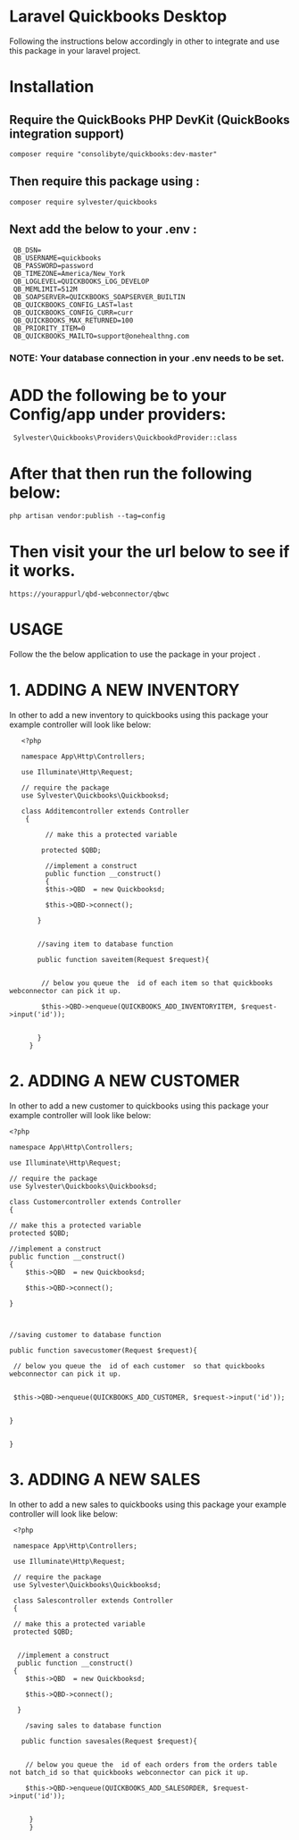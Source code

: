 # Laravel  Quickbooks Desktop 


Following the instructions below accordingly in other  to integrate and use this package in your laravel project.


# Installation

   ## Require the QuickBooks PHP DevKit (QuickBooks integration support)

    composer require "consolibyte/quickbooks:dev-master"

  ## Then require this package using :

    composer require sylvester/quickbooks

## Next add the below to your .env :

     QB_DSN=
     QB_USERNAME=quickbooks
     QB_PASSWORD=password
     QB_TIMEZONE=America/New_York
     QB_LOGLEVEL=QUICKBOOKS_LOG_DEVELOP
     QB_MEMLIMIT=512M
     QB_SOAPSERVER=QUICKBOOKS_SOAPSERVER_BUILTIN
     QB_QUICKBOOKS_CONFIG_LAST=last
     QB_QUICKBOOKS_CONFIG_CURR=curr
     QB_QUICKBOOKS_MAX_RETURNED=100
     QB_PRIORITY_ITEM=0
     QB_QUICKBOOKS_MAILTO=support@onehealthng.com


  ### NOTE: Your database connection in your .env needs to be set.

# ADD the following be to your Config/app  under providers:

     
     Sylvester\Quickbooks\Providers\QuickbookdProvider::class
     
     
# After that then run the following below: 

    php artisan vendor:publish --tag=config

# Then visit your the url below to see if it works.

    https://yourappurl/qbd-webconnector/qbwc


# USAGE

Follow the the below application to use the package in your project .


 # 1. ADDING A NEW INVENTORY
 
 In other to add a new inventory to quickbooks using this package your example controller will look like below:
 
 
 
 
       <?php

       namespace App\Http\Controllers;

       use Illuminate\Http\Request;
       
       // require the package 
       use Sylvester\Quickbooks\Quickbooksd;

       class Additemcontroller extends Controller
        {
              
             // make this a protected variable
             
            protected $QBD;

             //implement a construct
             public function __construct()
             {  
             $this->QBD  = new Quickbooksd;
    	
             $this->QBD->connect();
    	
           }

    
           //saving item to database function

           public function saveitem(Request $request){

    
            // below you queue the  id of each item so that quickbooks webconnector can pick it up.
            
            $this->QBD->enqueue(QUICKBOOKS_ADD_INVENTORYITEM, $request->input('id'));
         

           }
         }




 # 2. ADDING A NEW CUSTOMER
 
 In other to add a new customer to quickbooks using this package your example controller will look like below:
 
 
    <?php

    namespace App\Http\Controllers;

    use Illuminate\Http\Request;
    
    // require the package 
    use Sylvester\Quickbooks\Quickbooksd;

    class Customercontroller extends Controller
    {

    // make this a protected variable
    protected $QBD;

    //implement a construct
    public function __construct()
    {  
        $this->QBD  = new Quickbooksd;
    	
        $this->QBD->connect();
    	
    }



    //saving customer to database function
     
    public function savecustomer(Request $request){

     // below you queue the  id of each customer  so that quickbooks webconnector can pick it up.
     
     
     $this->QBD->enqueue(QUICKBOOKS_ADD_CUSTOMER, $request->input('id'));
    

    }
    
    
    }

 



 # 3. ADDING A NEW SALES
 
 In other to add a new sales to quickbooks using this package your example controller will look like below:
 
 
     <?php

     namespace App\Http\Controllers;

     use Illuminate\Http\Request;
     
     // require the package 
     use Sylvester\Quickbooks\Quickbooksd;

     class Salescontroller extends Controller
     {
    
     // make this a protected variable
     protected $QBD;


      //implement a construct
      public function __construct()
     {  
        $this->QBD  = new Quickbooksd;
    	
        $this->QBD->connect();
    	
      }
 
        /saving sales to database function
        
       public function savesales(Request $request){

    
        // below you queue the  id of each orders from the orders table not batch_id so that quickbooks webconnector can pick it up.
     
        $this->QBD->enqueue(QUICKBOOKS_ADD_SALESORDER, $request->input('id'));
    

         }
         }
 
 
 
 
 
 
 
 
 
 
 
 
 
 
 
 
 







